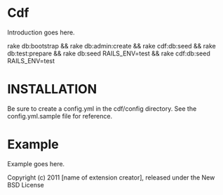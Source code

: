 Cdf
===

Introduction goes here.


rake db:bootstrap && rake db:admin:create && rake cdf:db:seed && rake db:test:prepare && rake db:seed RAILS_ENV=test && rake cdf:db:seed RAILS_ENV=test

INSTALLATION
============

Be sure to create a config.yml in the cdf/config directory. See the config.yml.sample file for reference.


Example
=======

Example goes here.


Copyright (c) 2011 [name of extension creator], released under the New BSD License
